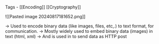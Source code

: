 Tags - [[Encoding]] [[Cryptography]]

![[Pasted image 20240817181652.png]]

-> Used to encode binary data (like images, files, etc,.) to text format, for communication. 
-> Mostly widely used to embed binary data (images) in text (html, xml)
-> And is used in to send data as HTTP post

